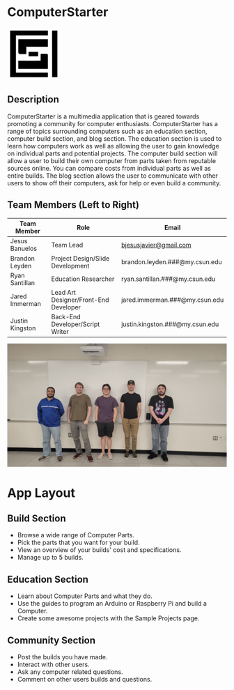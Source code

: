 # ComputerStarter

<img src="logo.jpg" width="120" />

## Description
ComputerStarter is a multimedia application that is geared towards promoting a community for computer enthusiasts. ComputerStarter has a range of topics surrounding computers such as an education section, computer build section, and blog section. The education section is used to learn how computers work as well as allowing the user to gain knowledge on individual parts and potential projects. The computer build section will allow a user to build their own computer from parts taken from reputable sources online. You can compare costs from individual parts as well as entire builds. The blog section allows the user to communicate with other users to show off their computers, ask for help or even build a community.

## Team Members (Left to Right)
|Team Member|Role|Email|
|-----------|----|-----|
|Jesus Banuelos|Team Lead|bjesusjavier@gmail.com|
|Brandon Leyden|Project Design/Slide Development|brandon.leyden.###@my.csun.edu|
|Ryan Santillan|Education Researcher|ryan.santillan.###@my.csun.edu|
|Jared Immerman|Lead Art Designer/Front-End Developer|jared.immerman.###@my.csun.edu|
|Justin Kingston|Back-End Developer/Script Writer|justin.kingston.###@my.csun.edu|

![Members](group_image.jpg)

# App Layout

## Build Section

- Browse a wide range of Computer Parts.
- Pick the parts that you want for your build.
- View an overview of your builds' cost and specifications.
- Manage up to 5 builds.

## Education Section

- Learn about Computer Parts and what they do.
- Use the guides to program an Arduino or Raspberry Pi and build a Computer.
- Create some awesome projects with the Sample Projects page.

## Community Section

- Post the builds you have made.
- Interact with other users.
- Ask any computer related questions.
- Comment on other users builds and questions.
